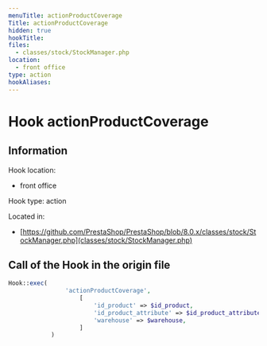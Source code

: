 ```yaml
---
menuTitle: actionProductCoverage
Title: actionProductCoverage
hidden: true
hookTitle: 
files:
  - classes/stock/StockManager.php
location:
  - front office
type: action
hookAliases:
---
```


# Hook actionProductCoverage

## Information

Hook location:
  - front office

Hook type: action

Located in: 
  - [https://github.com/PrestaShop/PrestaShop/blob/8.0.x/classes/stock/StockManager.php](classes/stock/StockManager.php)

## Call of the Hook in the origin file

```php
Hook::exec(
                'actionProductCoverage',
                    [
                        'id_product' => $id_product,
                        'id_product_attribute' => $id_product_attribute,
                        'warehouse' => $warehouse,
                    ]
            )
```